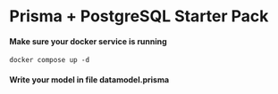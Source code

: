 # Prisma + PostgreSQL Starter Pack


#### Make sure your docker service is running

`docker compose up -d`

#### Write your model in file datamodel.prisma